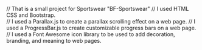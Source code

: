 // That is a small project for Sportswear "BF-Sportswear" 
// I used HTML CSS and Bootstrap.  
// I used a  Parallax.js to create a parallax scrolling effect on a web page.
// I used a ProgressBar.js to create customizable progress bars on a web page.
// I used a Font Awesome icon library to be used to add decoration, branding, and meaning to web pages.
